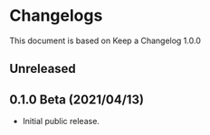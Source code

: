 # Changelogs
This document is based on Keep a Changelog 1.0.0

## Unreleased


## 0.1.0 Beta (2021/04/13)
- Initial public release.